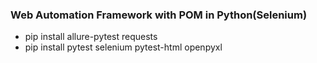 ### Web Automation Framework with POM in Python(Selenium)



- pip install allure-pytest requests
- pip install pytest selenium pytest-html openpyxl 


